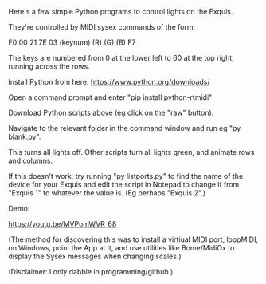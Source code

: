 Here's a few simple Python programs to control lights on the Exquis.

They're controlled by MIDI sysex commands of the form:

F0 00 21 7E 03 (keynum) (R) (G) (B) F7

The keys are numbered from 0 at the lower left to 60 at the top right, running across the rows.

Install Python from here:
https://www.python.org/downloads/

Open a command prompt and enter "pip install python-rtmidi"
   
Download Python scripts above (eg click on the "raw" button).

Navigate to the relevant folder in the command window and run eg "py blank.py".

This turns all lights off. Other scripts turn all lights green, and animate rows and columns.

If this doesn't work, try running "py listports.py" to find the name of the device for your Exquis and edit the script in Notepad to change it from "Exquis 1" to whatever the value is. (Eg perhaps "Exquis 2".)

Demo:

https://youtu.be/MVPomWVR_68

(The method for discovering this was to install a virtiual MIDI port, loopMIDI, on Windows, point the App at it, and use utilities like Bome/MidiOx to display the Sysex messages when changing scales.)


(Disclaimer: I only dabble in programming/github.)
